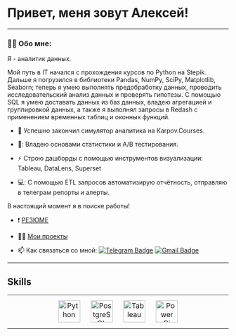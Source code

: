 # Привет, меня зовут Алексей!

---

### :man_technologist: Обо мне:

Я - аналитик данных. 

Мой путь в IT начался с прохождения курсов по Python на Stepik. Дальше я погрузился в библиотеки Pandas, NumPy, SciPy, Matplotlib, Seaborn; теперь я умею выполнять предобработку данных, проводить исследовательский анализ данных и проверять гипотезы. С помощью SQL я умею доставать данных из баз данных, владею агрегацией и группировкой данных, а также я выполнял запросы в Redash с применением временных таблиц и оконных функций.

- :telescope: Успешно закончил симулятор аналитика на Karpov.Courses.

- 🗽: Владею основами статистики и A/B тестирования. 

- :zap: Строю дашборды с помощью инструментов визуализации: Tableau, DataLens, Superset

- 💻: С помощью ETL запросов автоматизирую отчётность, отправляю в телеграм репорты и алерты.  


В настоящий момент я в поиске работы!  
- ❗  [РЕЗЮМЕ](https://github.com/alexey-zamarin/Study_projects/blob/main/0.%D0%A0%D0%B5%D0%B7%D1%8E%D0%BC%D0%B5/%D0%97%D0%B0%D0%BC%D0%B0%D1%80%D0%B8%D0%BD_%D0%A0%D0%B5%D0%B7%D1%8E%D0%BC%D0%B5.pdf)

- 👨‍💼  [Мои проекты](https://github.com/alexey-zamarin/Study_projects)

- :mailbox: Как связаться со мной: [![Telegram Badge](https://img.shields.io/badge/-Alexey_Zamarin-blue?style=flat&logo=Telegram&logoColor=white)](https://t.me/camerton18) [![Gmail Badge](https://img.shields.io/badge/-Gmail-red?style=flat&logo=Gmail&logoColor=white)](mailto:alexzamarin1996@gmail.com)

---

## Skills  
<table><tr><td valign="top" width="33%">

<div align="center">  
<a href="https://www.python.org/" target="_blank"><img style="margin: 10px" src="https://profilinator.rishav.dev/skills-assets/python-original.svg" alt="Python" height="50" /></a>  
<a href="https://www.postgresql.org/" target="_blank"><img style="margin: 10px" src="https://profilinator.rishav.dev/skills-assets/postgresql-original-wordmark.svg" alt="PostgreSQL" height="50" /></a>  
<a href="https://www.tableau.com/" target="_blank"><img style="margin: 10px" src="https://profilinator.rishav.dev/skills-assets/tableau.svg" alt="Tableau" height="50" /></a>  
<a href="https://powerbi.microsoft.com/en-us/" target="_blank"><img style="margin: 10px" src="https://profilinator.rishav.dev/skills-assets/powerbi.png" alt="Power Bi" height="50" /></a>  
</div>

